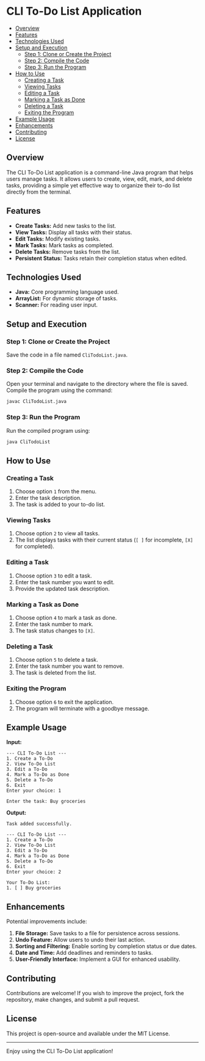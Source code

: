 # CLI To-Do List Application

- [Overview](#overview)
- [Features](#features)
- [Technologies Used](#technologies-used)
- [Setup and Execution](#setup-and-execution)
  - [Step 1: Clone or Create the Project](#step-1-clone-or-create-the-project)
  - [Step 2: Compile the Code](#step-2-compile-the-code)
  - [Step 3: Run the Program](#step-3-run-the-program)
- [How to Use](#how-to-use)
  - [Creating a Task](#creating-a-task)
  - [Viewing Tasks](#viewing-tasks)
  - [Editing a Task](#editing-a-task)
  - [Marking a Task as Done](#marking-a-task-as-done)
  - [Deleting a Task](#deleting-a-task)
  - [Exiting the Program](#exiting-the-program)
- [Example Usage](#example-usage)
- [Enhancements](#enhancements)
- [Contributing](#contributing)
- [License](#license)

## Overview
The CLI To-Do List application is a command-line Java program that helps users manage tasks. It allows users to create, view, edit, mark, and delete tasks, providing a simple yet effective way to organize their to-do list directly from the terminal.

## Features
- **Create Tasks:** Add new tasks to the list.
- **View Tasks:** Display all tasks with their status.
- **Edit Tasks:** Modify existing tasks.
- **Mark Tasks:** Mark tasks as completed.
- **Delete Tasks:** Remove tasks from the list.
- **Persistent Status:** Tasks retain their completion status when edited.

## Technologies Used
- **Java:** Core programming language used.
- **ArrayList:** For dynamic storage of tasks.
- **Scanner:** For reading user input.

## Setup and Execution

### Step 1: Clone or Create the Project
Save the code in a file named `CliTodoList.java`.

### Step 2: Compile the Code
Open your terminal and navigate to the directory where the file is saved. Compile the program using the command:
```bash
javac CliTodoList.java
```

### Step 3: Run the Program
Run the compiled program using:
```bash
java CliTodoList
```

## How to Use

### Creating a Task
1. Choose option `1` from the menu.
2. Enter the task description.
3. The task is added to your to-do list.

### Viewing Tasks
1. Choose option `2` to view all tasks.
2. The list displays tasks with their current status (`[ ]` for incomplete, `[X]` for completed).

### Editing a Task
1. Choose option `3` to edit a task.
2. Enter the task number you want to edit.
3. Provide the updated task description.

### Marking a Task as Done
1. Choose option `4` to mark a task as done.
2. Enter the task number to mark.
3. The task status changes to `[X]`.

### Deleting a Task
1. Choose option `5` to delete a task.
2. Enter the task number you want to remove.
3. The task is deleted from the list.

### Exiting the Program
1. Choose option `6` to exit the application.
2. The program will terminate with a goodbye message.

## Example Usage
**Input:**
```
--- CLI To-Do List ---
1. Create a To-Do
2. View To-Do List
3. Edit a To-Do
4. Mark a To-Do as Done
5. Delete a To-Do
6. Exit
Enter your choice: 1

Enter the task: Buy groceries
```

**Output:**
```
Task added successfully.

--- CLI To-Do List ---
1. Create a To-Do
2. View To-Do List
3. Edit a To-Do
4. Mark a To-Do as Done
5. Delete a To-Do
6. Exit
Enter your choice: 2

Your To-Do List:
1. [ ] Buy groceries
```

## Enhancements
Potential improvements include:
1. **File Storage:** Save tasks to a file for persistence across sessions.
2. **Undo Feature:** Allow users to undo their last action.
3. **Sorting and Filtering:** Enable sorting by completion status or due dates.
4. **Date and Time:** Add deadlines and reminders to tasks.
5. **User-Friendly Interface:** Implement a GUI for enhanced usability.

## Contributing
Contributions are welcome! If you wish to improve the project, fork the repository, make changes, and submit a pull request.

## License
This project is open-source and available under the MIT License.

---

Enjoy using the CLI To-Do List application!

